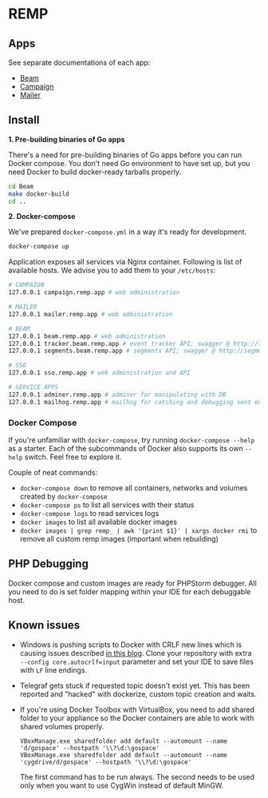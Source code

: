 # REMP

## Apps

See separate documentations of each app:
* [Beam](Beam)
* [Campaign](Campaign)
* [Mailer](Mailer)

## Install

 
**1. Pre-building binaries of Go apps**

There's a need for pre-building binaries of Go apps before you can run Docker compose. You don't need Go environment to have
set up, but you need Docker to build docker-ready tarballs properly.

```bash
cd Beam
make docker-build
cd ..
```

**2. Docker-compose**

We've prepared `docker-compose.yml` in a way it's ready for development.
```bash
docker-compose up
```

Application exposes all services via Nginx container.
Following is list of available hosts. We advise you to add them to your
`/etc/hosts`:

```bash
# CAMPAIGN
127.0.0.1 campaign.remp.app # web administration

# MAILER
127.0.0.1 mailer.remp.app # web administration

# BEAM
127.0.0.1 beam.remp.app # web administration
127.0.0.1 tracker.beam.remp.app # event tracker API; swagger @ http://tracker.beam.remp.app/swagger.json
127.0.0.1 segments.beam.remp.app # segments API; swagger @ http://segments.beam.remp.app/swagger.json

# SSO
127.0.0.1 sso.remp.app # web administration and API

# SERVICE APPS
127.0.0.1 adminer.remp.app # adminer for manipulating with DB
127.0.0.1 mailhog.remp.app # mailhog for catching and debugging sent emails
```

### Docker Compose

If you're unfamiliar with `docker-compose`, try running `docker-compose --help` as a starter. Each of the subcommands of Docker also supports its own `--help` switch. Feel free to explore it.

Couple of neat commands:
* `docker-compose down` to remove all containers, networks and volumes created by `docker-compose`
* `docker-compose ps` to list all services with their status
* `docker-compose logs` to read services logs
* `docker images` to list all available docker images
* `docker images | grep remp_ | awk '{print $1}' | xargs docker rmi` to remove all custom remp images (important when rebuilding)

## PHP Debugging

Docker compose and custom images are ready for PHPStorm debugger. All you need to do is set folder mapping within your IDE
for each debuggable host.

## Known issues

- Windows is pushing scripts to Docker with CRLF new lines which is causing issues described [in this blog](http://willi.am/blog/2016/08/11/docker-for-windows-dealing-with-windows-line-endings).
Clone your repository with extra ` --config core.autocrlf=input` parameter and set your IDE to save files with `LF` line endings.

- Telegraf gets stuck if requested topic doesn't exist yet. This has been reported and "hacked" with dockerize, custom topic creation and waits.

- If you're using Docker Toolbox with VirtualBox, you need to add shared folder to your appliance so the Docker containers
are able to work with shared volumes properly.

    ```
    VBoxManage.exe sharedfolder add default --automount --name 'd/gospace' --hostpath '\\?\d:\gospace'
    VBoxManage.exe sharedfolder add default --automount --name 'cygdrive/d/gospace' --hostpath '\\?\d:\gospace'
    ```

    The first command has to be run always. The second needs to be used only when you want to use CygWin instead of default MinGW.
